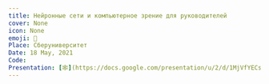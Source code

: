 ```yaml
---
title: Нейронные сети и компьютерное зрение для руководителей
cover: None
icon: None
emoji: 🧠
Place: Сберуниверситет
Date: 18 May, 2021
Code: 
Presentation: [🕸](https://docs.google.com/presentation/u/2/d/1MjVfYECs4GapJF3TI3nP1lI1xEiDcAZ1Foacb9OFM9s)
---
```


